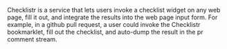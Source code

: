 Checklistr is a service that lets users invoke a checklist widget on any web page, fill it out, and integrate the results into the web page input form. For example, in a github pull request, a user could invoke the Checklistr bookmarklet, fill out the checklist, and auto-dump the result in the pr comment stream.